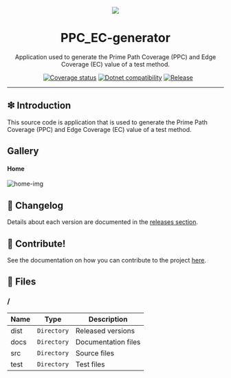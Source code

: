 <p align='center'>
<img src='https://raw.githubusercontent.com/williamniemiec/PPC_EC-generator/master/docs/img/logo/logo.png?raw=true' />
</p>

<h1 align='center'>PPC_EC-generator</h1>
<p align='center'>Application used to generate the Prime Path Coverage (PPC) and Edge Coverage (EC) value of a test method.</p>
<p align="center">
	<a href="https://github.com/williamniemiec/PPC_EC-generator/actions?query=workflow%3AWindows"><img src="https://img.shields.io/github/workflow/status/williamniemiec/PPC_EC-generator/Windows?label=Windows" alt=""></a>
	<a href="https://github.com/williamniemiec/PPC_EC-generator/actions?query=workflow%3AMacOS"><img src="https://img.shields.io/github/workflow/status/williamniemiec/PPC_EC-generator/MacOS?label=MacOS" alt=""></a>
	<a href="https://github.com/williamniemiec/PPC_EC-generator/actions?query=workflow%3AUbuntu"><img src="https://img.shields.io/github/workflow/status/williamniemiec/PPC_EC-generator/Ubuntu?label=Ubuntu" alt=""></a>
	<a href="https://codecov.io/gh/williamniemiec/PPC_EC-generator"><img src="https://codecov.io/gh/williamniemiec/PPC_EC-generator/branch/master/graph/badge.svg?token=R2SFS4SP86" alt="Coverage status"></a>
	<a href="http://java.oracle.com"><img src="https://img.shields.io/badge/.NET-5.0+-D0008F.svg" alt="Dotnet compatibility"></a>
	<a href="https://github.com/williamniemiec/PPC_EC-generator/releases"><img src="https://img.shields.io/github/v/release/williamniemiec/PPC_EC-generator" alt="Release"></a>
</p>
<hr />

## ❇ Introduction
This source code is application that is used to generate the Prime Path Coverage (PPC) and Edge Coverage (EC) value of a test method.

## Gallery

#### Home
![home-img](https://raw.githubusercontent.com/williamniemiec/PPC_EC-generator/master/docs/img/screens/home.png?raw=true)

## 🚩 Changelog
Details about each version are documented in the [releases section](https://github.com/williamniemiec/PPC_EC-generator/releases).

## 🤝 Contribute!
See the documentation on how you can contribute to the project [here](https://github.com/williamniemiec/PPC_EC-generator/blob/master/CONTRIBUTING.md).

## 📁 Files
### /
|        Name 	|Type|Description|
|----------------|-------------------------------|-----------------------------|
|dist |`Directory`|Released versions|
|docs |`Directory`|Documentation files|
|src     |`Directory`| Source files |
|test     |`Directory`| Test files |
